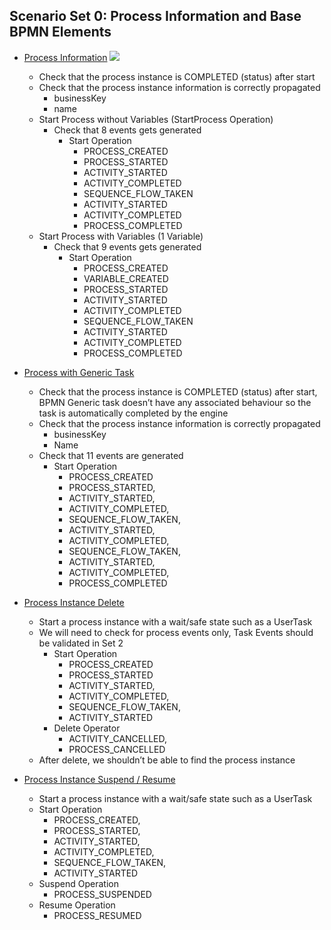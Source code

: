 
## Scenario Set 0: Process Information and Base BPMN Elements
- [Process Information](https://github.com/salaboy/bpmn-scenarios/blob/master/processes/Process%20Information.bpmn20.xml) 
![](../.gitbook/assets/process-information.png)
  - Check that the process instance is COMPLETED (status) after start
  - Check that the process instance information is correctly propagated
    - businessKey
    - name
  - Start Process without Variables (StartProcess Operation)
    - Check that 8 events gets generated
      - Start Operation
        - PROCESS_CREATED
        - PROCESS_STARTED
        - ACTIVITY_STARTED
        - ACTIVITY_COMPLETED
        - SEQUENCE_FLOW_TAKEN
        - ACTIVITY_STARTED
        - ACTIVITY_COMPLETED
        - PROCESS_COMPLETED
  - Start Process with Variables (1 Variable)
    - Check that 9 events gets generated
      - Start Operation
        - PROCESS_CREATED
        - VARIABLE_CREATED
        - PROCESS_STARTED
        - ACTIVITY_STARTED
        - ACTIVITY_COMPLETED
        - SEQUENCE_FLOW_TAKEN
        - ACTIVITY_STARTED
        - ACTIVITY_COMPLETED
        - PROCESS_COMPLETED

- [Process with Generic Task](https://github.com/salaboy/bpmn-scenarios/blob/master/processes/Process%20with%20Generic%20%20BPMN%20Task.bpmn20.xml) 
  - Check that the process instance is COMPLETED (status) after start, BPMN Generic task doesn’t have any associated behaviour so the task is automatically completed by the engine
  - Check that the process instance information is correctly propagated
    - businessKey
    - Name
  - Check that 11 events are generated
    - Start Operation
      - PROCESS_CREATED
      - PROCESS_STARTED,
      - ACTIVITY_STARTED,
      - ACTIVITY_COMPLETED,
      - SEQUENCE_FLOW_TAKEN,
      - ACTIVITY_STARTED,
      - ACTIVITY_COMPLETED,
      - SEQUENCE_FLOW_TAKEN,
      - ACTIVITY_STARTED,
      - ACTIVITY_COMPLETED,
      - PROCESS_COMPLETED
- [Process Instance Delete](https://github.com/salaboy/bpmn-scenarios/blob/master/processes/UserTask%20with%20no%20User%20or%20Group%20Assignment.bpmn20.xml)
  - Start a process instance with a wait/safe state such as a UserTask
  - We will need to check for process events only, Task Events should be validated in Set 2
    - Start Operation
      - PROCESS_CREATED
      - PROCESS_STARTED
      - ACTIVITY_STARTED,
      - ACTIVITY_COMPLETED,
      - SEQUENCE_FLOW_TAKEN,
      - ACTIVITY_STARTED
    - Delete Operator
      - ACTIVITY_CANCELLED,
      - PROCESS_CANCELLED
  - After delete, we shouldn’t be able to find the process instance

- [Process Instance Suspend / Resume](https://github.com/salaboy/bpmn-scenarios/blob/master/processes/UserTask%20with%20no%20User%20or%20Group%20Assignment.bpmn20.xml) 
  - Start a process instance with a wait/safe state such as a UserTask
  - Start Operation
    - PROCESS_CREATED,
    - PROCESS_STARTED,
    - ACTIVITY_STARTED,
    - ACTIVITY_COMPLETED,
    - SEQUENCE_FLOW_TAKEN,
    - ACTIVITY_STARTED
  - Suspend Operation    
    - PROCESS_SUSPENDED
  - Resume Operation
    - PROCESS_RESUMED
